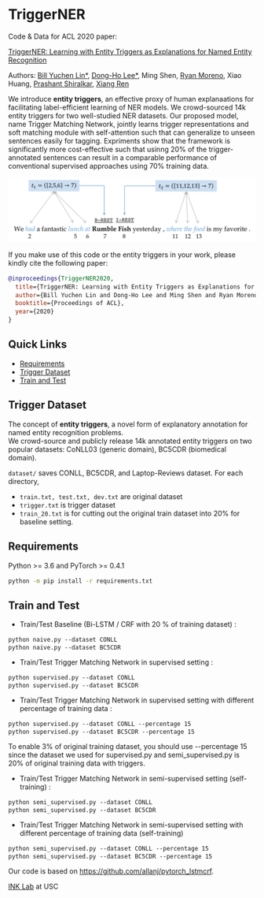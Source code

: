 # TriggerNER
Code & Data for ACL 2020 paper: 

[TriggerNER: Learning with Entity Triggers as Explanations for Named Entity Recognition](https://arxiv.org/abs/2004.07493)

Authors: [Bill Yuchen Lin&ast;](https://yuchenlin.xyz), [Dong-Ho Lee&ast;](https://danny-lee.info/), Ming Shen, [Ryan Moreno](https://ryan-moreno.github.io/), Xiao Huang, [Prashant Shiralkar](https://sites.google.com/site/shiralkarprashant/), [Xiang Ren](http://ink-ron.usc.edu/xiangren/)


We introduce **entity triggers**, an effective proxy of human explanaations for facilitating label-efficient learning of NER models. 
We crowd-sourced 14k entity triggers for two well-studied NER datasets.
Our proposed model, name Trigger Matching Network, jointly learns trigger representations and soft matching module with self-attention such that can generalize to unseen sentences easily for tagging.
Expriments show that the framework is significantly more cost-effective such that usinng 20% of the trigger-annotated sentences can result in a comparable performance of conventional supervised approaches using 70% training data.

<p align="center"><img src="figure/trig.png" width="800"/></p>

If you make use of this code or the entity triggers in your work, please kindly cite the following paper:

```bibtex
@inproceedings{TriggerNER2020,
  title={TriggerNER: Learning with Entity Triggers as Explanations for Named Entity Recognition},
  author={Bill Yuchen Lin and Dong-Ho Lee and Ming Shen and Ryan Moreno and Xiao Huang  and Prashant Shiralkar and Xiang Ren}, 
  booktitle={Proceedings of ACL},
  year={2020}
}
```



## Quick Links
* [Requirements](#Requirements)
* [Trigger Dataset](#Trigger-Dataset)
* [Train and Test](#train-and-test)


## Trigger Dataset


The concept of **entity triggers**, a novel form of explanatory annotation for named entity recognition problems.  
We crowd-source and publicly release 14k annotated entity triggers on two popular datasets: 
CoNLL03 (generic domain), BC5CDR (biomedical domain).

`dataset/` saves CONLL, BC5CDR, and Laptop-Reviews dataset. For each directory, 

* `train.txt, test.txt, dev.txt` are original dataset
* `trigger.txt` is trigger dataset
* `train_20.txt` is for cutting out the original train dataset into 20% for baseline setting.


## Requirements
Python >= 3.6 and PyTorch >= 0.4.1
```bash
python -m pip install -r requirements.txt
```

## Train and Test
* Train/Test Baseline (Bi-LSTM / CRF with 20 % of training dataset) :
```
python naive.py --dataset CONLL
python naive.py --dataset BC5CDR
```

* Train/Test Trigger Matching Network in supervised setting :
```
python supervised.py --dataset CONLL
python supervised.py --dataset BC5CDR
```

* Train/Test Trigger Matching Network in supervised setting with different percentage of training data :
```
python supervised.py --dataset CONLL --percentage 15
python supervised.py --dataset BC5CDR --percentage 15
```
To enable 3% of original training dataset, you should use --percentage 15 since the dataset we used for supervised.py and semi_supervised.py is 20% of original training data with triggers.


* Train/Test Trigger Matching Network in semi-supervised setting (self-training) :
```
python semi_supervised.py --dataset CONLL
python semi_supervised.py --dataset BC5CDR
```

* Train/Test Trigger Matching Network in semi-supervised setting with different percentage of training data (self-training)
```
python semi_supervised.py --dataset CONLL --percentage 15
python semi_supervised.py --dataset BC5CDR --percentage 15
```

Our code is based on https://github.com/allanj/pytorch_lstmcrf. 


[INK Lab](http://inklab.usc.edu/) at USC
